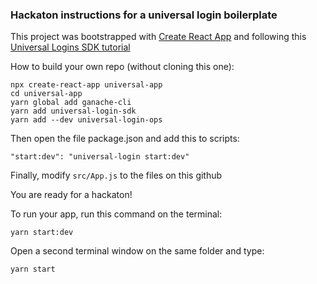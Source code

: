 ### Hackaton instructions for a universal login boilerplate

This project was bootstrapped with [Create React App](https://github.com/facebook/create-react-app) and following this [Universal Logins SDK tutorial](https://universalloginsdk.readthedocs.io/en/latest/starting.html#quickstart)

How to build your own repo (without cloning this one):

```
npx create-react-app universal-app
cd universal-app
yarn global add ganache-cli
yarn add universal-login-sdk
yarn add --dev universal-login-ops

```

Then open the file package.json and add this to scripts:

```
"start:dev": "universal-login start:dev"
```

Finally, modify `src/App.js` to the files on this github

You are ready for a hackaton!

To run your app, run this command on the terminal:

```
yarn start:dev
```

Open a second terminal window on the same folder and type:

```
yarn start
```
